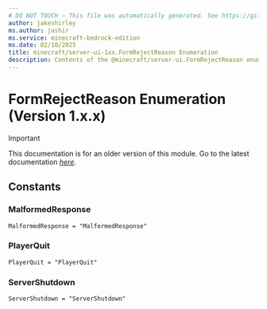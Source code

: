 ```yaml
---
# DO NOT TOUCH — This file was automatically generated. See https://github.com/mojang/minecraftapidocsgenerator to modify descriptions, examples, etc.
author: jakeshirley
ms.author: jashir
ms.service: minecraft-bedrock-edition
ms.date: 02/10/2025
title: minecraft/server-ui-1xx.FormRejectReason Enumeration
description: Contents of the @minecraft/server-ui.FormRejectReason enumeration (Version 1.x.x).
---
```

# FormRejectReason Enumeration (Version 1.x.x)

> [!IMPORTANT]
> This documentation is for an older version of this module. Go to the latest documentation [*here*](../../../scriptapi/minecraft/server-ui/FormRejectReason.md).

## Constants
### **MalformedResponse**
`MalformedResponse = "MalformedResponse"`
### **PlayerQuit**
`PlayerQuit = "PlayerQuit"`
### **ServerShutdown**
`ServerShutdown = "ServerShutdown"`

